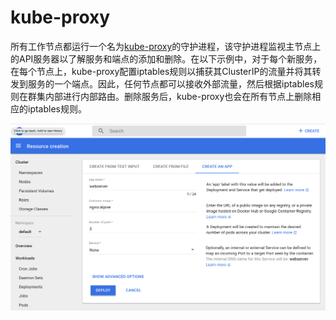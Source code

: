 # kube-proxy

所有工作节点都运行一个名为[kube-proxy](https://kubernetes.io/docs/concepts/services-networking/service/#virtual-ips-and-service-proxies)的守护进程，该守护进程监视主节点上的API服务器以了解服务和端点的添加和删除。在以下示例中，对于每个新服务，在每个节点上，kube-proxy配置iptables规则以捕获其ClusterIP的流量并将其转发到服务的一个端点。因此，任何节点都可以接收外部流量，然后根据iptables规则在群集内部进行内部路由。删除服务后，kube-proxy也会在所有节点上删除相应的iptables规则。

![kube-proxy, Services, and Endpoints](../../.gitbook/assets/image%20%2839%29.png)


